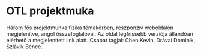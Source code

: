 # OTL projektmuka
Három fős projektmunka fizika témakörben, reszponzív weboldalon megjelenítve, angol összefoglalóval. Az oldal legfrissebb verziója állandóan elérhető a megjelenített link alatt. Csapat tagjai: Chen Kevin, Drávai Dominik, Szlávik Bence.
